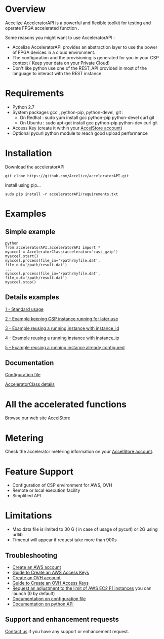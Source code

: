 # Overview
Accelize AcceleratorAPI is a powerful and flexible toolkit for testing and operate FPGA accelerated function .

Some reasons you might want to use AcceleratorAPI :
+ Accelize AcceleratorAPI provides an abstraction layer to use the power of FPGA devices in a cloud environment. 
+ The configuration and the provisioning is generated for you in your CSP context ( Keep your data on your Private Cloud)
+ Don't like python use one of the REST_API provided in most of the language to interact with the REST instance



# Requirements

+ Python 2.7
+ System packages gcc , python-pip,  python-devel, git  :
	+ On Redhat : sudo yum install gcc python-pip python-devel curl git
	+ On Ubuntu :  sudo apt-get install gcc python-pip python-dev curl git
+ Access Key (create it within your [AccelStore account](https://accelstore.accelize.com/user/application))
+ Optional pycurl python module to reach good upload performance



# Installation

Download the acceleratorAPI 

    git clone https://github.com/Accelize/acceleratorAPI.git 

Install using pip...

    sudo pip install -r acceleratorAPI/requirements.txt



# Examples

## Simple example 

    python
    from acceleratorAPI.acceleratorAPI import *
    myaccel = AcceleratorClass(accelerator='cast_gzip')
    myaccel.start()
    myaccel.process(file_in='/path/myfile.dat',  file_out='/path/result.dat')
    ...
    myaccel.process(file_in='/path/myfile.dat',  file_out='/path/result.dat')
    myaccel.stop()

## Details examples 

[1 - Standard usage](tutorial/1-simple-exemple.md)

[2 - Example keeping CSP instance running for later use](tutorial/2-keeping_instance_running.md)

[3 - Example reusing a running instance with instance_id](tutorial/3-reusing_instance_with_instance_id.md)

[4 - Example reusing a running instance with instance_ip](tutorial/4-reusing_instance_with_instance_ip.md)

[5 - Example reusing a running instance already configured](tutorial/5-reusing_instance_already_configured.md)

## Documentation

[Configuration file](api-guide/configuraton_file.md)

[AcceleratorClass details](api-guide/acceleratorclass.md)

# All the accelerated functions

Browse our web site [AccelStore](https://accelstore.accelize.com)



# Metering
Check the accelerator metering information on your [AccelStore account](https://accelstore.accelize.com/user/metering). 


# Feature Support
+ Configuration of CSP environment for AWS, OVH 
+ Remote or local execution facility
+ Simplified API


# Limitations

+ Max data file is limited to 30 G ( in case of usage of pycurl) or 2G using urllib 
+ Timeout will appear if request take more than 900s

## Troubleshooting

- [Create an AWS account](https://portal.aws.amazon.com/billing/signup?nc2=h_ct&redirect_url=https%3A%2F%2Faws.amazon.com%2Fregistration-confirmation#/start)
- [Guide to Create an AWS Access Keys](https://docs.aws.amazon.com/IAM/latest/UserGuide/id_credentials_access-keys.html)
- [Create an OVH account](https://www.ovh.com/fr/support/new_nic.xml?redirectTo=https%3A%2F%2Fwww.ovh.com%2Fmanager%2Fcloud%2F%23%2F)
- [Guide to Create an OVH Access Keys](https://docs.ovh.com/ie/en/public-cloud/configure_user_access_to_horizon/)
- [Request an adjustment to the limit of AWS EC2 F1 instances](http://aws.amazon.com/contact-us/ec2-request) you can launch (0 by default)
- [Documentation on configuration file](https://github.com/Accelize/AcceleratorAPI/docs/api-guide/configuration_file.md)
- [Documentation on python API ](https://github.com/Accelize/AcceleratorAPI/docs/api-guide/acceleratorclass.md)

## Support and enhancement requests
[Contact us](https://www.accelize.com/contact-us/) if you have any support or enhancement request.
